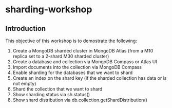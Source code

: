 # sharding-workshop

## Introduction
This objective of this workshop is to demostrate the following:
1.  Create a MongoDB sharded cluster in MongoDB Atlas (from a M10 replica set to a 2-shard M30 sharded cluster)
2.  Create a database and collection via MongoDB Compass or Atlas UI
3.  Import documents into the collection via MongoDB Compass
4.  Enable sharding for the databases that we want to shard
5.  Create an index on the shard key (if the sharded collection has data or is not empty)
6.  Shard the collection that we want to shard
7.  Show sharding status via sh.status()
8.  Show shard distribution via db.collection.getShardDistribution()

